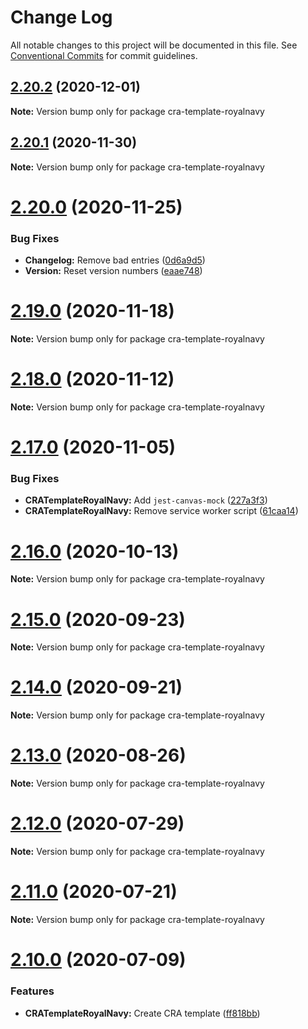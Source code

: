 # Change Log

All notable changes to this project will be documented in this file.
See [Conventional Commits](https://conventionalcommits.org) for commit guidelines.

## [2.20.2](https://github.com/royal-navy/design-system/compare/2.20.1...2.20.2) (2020-12-01)

**Note:** Version bump only for package cra-template-royalnavy





## [2.20.1](https://github.com/royal-navy/design-system/compare/2.20.0...2.20.1) (2020-11-30)

**Note:** Version bump only for package cra-template-royalnavy





# [2.20.0](https://github.com/royal-navy/design-system/compare/2.19.0...2.20.0) (2020-11-25)


### Bug Fixes

* **Changelog:** Remove bad entries ([0d6a9d5](https://github.com/royal-navy/design-system/commit/0d6a9d53bbeae8972d88f06c1f2baefbb821fd73))
* **Version:** Reset version numbers ([eaae748](https://github.com/royal-navy/design-system/commit/eaae748d81fe46adb19ccb1de3008860c376d962))








# [2.19.0](https://github.com/royal-navy/design-system/compare/2.18.0...2.19.0) (2020-11-18)

**Note:** Version bump only for package cra-template-royalnavy





# [2.18.0](https://github.com/royal-navy/design-system/compare/2.17.0...2.18.0) (2020-11-12)

**Note:** Version bump only for package cra-template-royalnavy





# [2.17.0](https://github.com/royal-navy/design-system/compare/2.16.0...2.17.0) (2020-11-05)


### Bug Fixes

* **CRATemplateRoyalNavy:** Add `jest-canvas-mock` ([227a3f3](https://github.com/royal-navy/design-system/commit/227a3f36858299062193d45034d93795ffc09873))
* **CRATemplateRoyalNavy:** Remove service worker script ([61caa14](https://github.com/royal-navy/design-system/commit/61caa141ddd48e6c4bfa7a37af0347349083dec0))





# [2.16.0](https://github.com/royal-navy/design-system/compare/2.15.0...2.16.0) (2020-10-13)

**Note:** Version bump only for package cra-template-royalnavy





# [2.15.0](https://github.com/royal-navy/design-system/compare/2.14.0...2.15.0) (2020-09-23)

**Note:** Version bump only for package cra-template-royalnavy





# [2.14.0](https://github.com/royal-navy/design-system/compare/2.13.0...2.14.0) (2020-09-21)

**Note:** Version bump only for package cra-template-royalnavy





# [2.13.0](https://github.com/royal-navy/design-system/compare/2.12.0...2.13.0) (2020-08-26)

**Note:** Version bump only for package cra-template-royalnavy





# [2.12.0](https://github.com/royal-navy/design-system/compare/2.11.0...2.12.0) (2020-07-29)

**Note:** Version bump only for package cra-template-royalnavy





# [2.11.0](https://github.com/royal-navy/design-system/compare/2.10.0...2.11.0) (2020-07-21)

**Note:** Version bump only for package cra-template-royalnavy





# [2.10.0](https://github.com/royal-navy/design-system/compare/2.9.0...2.10.0) (2020-07-09)


### Features

* **CRATemplateRoyalNavy:** Create CRA template ([ff818bb](https://github.com/royal-navy/design-system/commit/ff818bbd816e7eab18eb4e77dc19b33a20283488))
